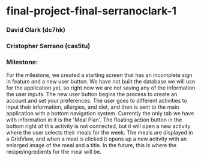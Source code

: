 # final-project-final-serranoclark-1

### David Clark (dc7hk)
### Cristopher Serrano (cas5tu)

### Milestone:
For the milestone, we created a starting screen that has an incomplete sign in feature and a new user button.
We have not built the database we will use for the application yet, so right now we are not saving any of the information the user inputs.
The new user button begins the process to create an account and set your preferences.  The user goes to different activities to input their information, allergies, and diet, and then is sent to the main application with a bottom navigation system.  Currently the only tab we have with information in it is the 'Meal Plan'.  The floating action button in the bottom right of this activity is not connected, but it will open a new activity where the user selects their meals for the week.  The meals are displayed in a GridView, and when a meal is clicked it opens up a new activity with an enlarged image of the meal and a title.  In the future, this is where the recipe/ingredients for the meal will be.
